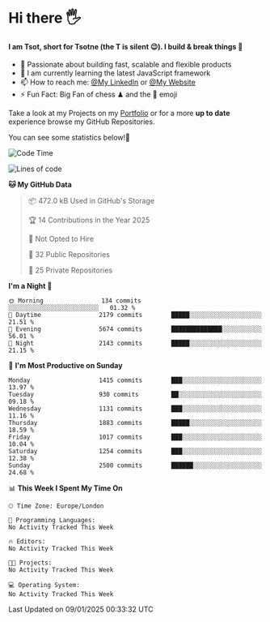 # Hi there :raised_hand_with_fingers_splayed:
#### I am Tsot, short for Tsotne (the T is silent :wink:). I build & break things :space_invader:
- :telescope: Passionate about building fast, scalable and flexible products
- :seedling: I am currently learning the latest JavaScript framework 
- :mailbox: How to reach me: [@My LinkedIn](https://www.linkedin.com/in/tsotne-gvadzabia/) or [@My Website](https://tsotne.co.uk/contact)
- :zap: Fun Fact: Big Fan of chess ♟ and the 👾 emoji

Take a look at my Projects on my [Portfolio](https://tsotne.co.uk/) or for a more **up to date** experience browse my GitHub Repositories.

You can see some statistics below!:space_invader:
<!--START_SECTION:waka-->
![Code Time](http://img.shields.io/badge/Code%20Time-761%20hrs%202%20mins-blue)

![Lines of code](https://img.shields.io/badge/From%20Hello%20World%20I%27ve%20Written-6.9%20million%20lines%20of%20code-blue)

**🐱 My GitHub Data** 

> 📦 472.0 kB Used in GitHub's Storage 
 > 
> 🏆 14 Contributions in the Year 2025
 > 
> 🚫 Not Opted to Hire
 > 
> 📜 32 Public Repositories 
 > 
> 🔑 25 Private Repositories 
 > 
**I'm a Night 🦉** 

```text
🌞 Morning                134 commits         ░░░░░░░░░░░░░░░░░░░░░░░░░   01.32 % 
🌆 Daytime                2179 commits        █████░░░░░░░░░░░░░░░░░░░░   21.51 % 
🌃 Evening                5674 commits        ██████████████░░░░░░░░░░░   56.01 % 
🌙 Night                  2143 commits        █████░░░░░░░░░░░░░░░░░░░░   21.15 % 
```
📅 **I'm Most Productive on Sunday** 

```text
Monday                   1415 commits        ███░░░░░░░░░░░░░░░░░░░░░░   13.97 % 
Tuesday                  930 commits         ██░░░░░░░░░░░░░░░░░░░░░░░   09.18 % 
Wednesday                1131 commits        ███░░░░░░░░░░░░░░░░░░░░░░   11.16 % 
Thursday                 1883 commits        █████░░░░░░░░░░░░░░░░░░░░   18.59 % 
Friday                   1017 commits        ███░░░░░░░░░░░░░░░░░░░░░░   10.04 % 
Saturday                 1254 commits        ███░░░░░░░░░░░░░░░░░░░░░░   12.38 % 
Sunday                   2500 commits        ██████░░░░░░░░░░░░░░░░░░░   24.68 % 
```


📊 **This Week I Spent My Time On** 

```text
🕑︎ Time Zone: Europe/London

💬 Programming Languages: 
No Activity Tracked This Week

🔥 Editors: 
No Activity Tracked This Week

🐱‍💻 Projects: 
No Activity Tracked This Week

💻 Operating System: 
No Activity Tracked This Week
```


 Last Updated on 09/01/2025 00:33:32 UTC
<!--END_SECTION:waka-->

